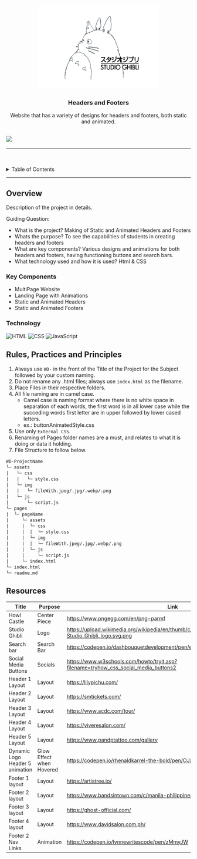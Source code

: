 <a name="readme-top">

<br/>

<br />
<div align="center">
  <a href="https://github.com/Eysee3/">
  <!-- TODO: If you want to add logo or banner you can add it here -->
    <img src="./assets/img/Studio_Ghibli_logo.svg.png" alt="Howl Castle" width="330" height="230">
  </a>
<!-- TODO: Change Title to the name of the title of your Project -->
  <h3 align="center">Headers and Footers</h3>
</div>
<!-- TODO: Make a short description -->
<div align="center">
  Website that has a variety of designs for headers and footers, both static and animated.
</div>

<br />

<!-- TODO: Change the zyx-0314 into your github username  -->
<!-- TODO: Change the WD-Template-Project into the same name of your folder -->
![](https://visit-counter.vercel.app/counter.png?page=zyx-0314/WD-Template-Project)

---

<br />
<br />

<!-- TODO: If you want to add more layers for your readme -->
<details>
  <summary>Table of Contents</summary>
  <ol>
    <li>
      <a href="#overview">Overview</a>
      <ol>
        <li>
          <a href="#key-components">Key Components</a>
        </li>
        <li>
          <a href="#technology">Technology</a>
        </li>
      </ol>
    </li>
    <li>
      <a href="#rule,-practices-and-principles">Rules, Practices and Principles</a>
    </li>
    <li>
      <a href="#resources">Resources</a>
    </li>
  </ol>
</details>

---

## Overview

<!-- TODO: To be changed -->
<!-- The following are just sample -->
Description of the project in details.

Guiding Question:
- What is the project? Making of Static and Animated Headers and Footers
- Whats the purpose? To see the capabilities of students in  creating headers and footers
- What are key components? Various designs and animations for both headers and footers, having functioning buttons and search bars.
- What technology used and how it is used? Html & CSS


### Key Components
<!-- TODO: List of Key Components -->
<!-- The following are just sample -->
- MultiPage Website
- Landing Page with Animations
- Static and Animated Headers
- Static and Animated Footers

### Technology
<!-- TODO: List of Technology Used -->
![HTML](https://img.shields.io/badge/HTML-E34F26?style=for-the-badge&logo=html5&logoColor=white)
![CSS](https://img.shields.io/badge/CSS-1572B6?style=for-the-badge&logo=css3&logoColor=white)
![JavaScript](https://img.shields.io/badge/JavaScript-F7DF1E?style=for-the-badge&logo=javascript&logoColor=white)

## Rules, Practices and Principles
1. Always use `WD-` in the front of the Title of the Project for the Subject followed by your custom naming.
2. Do not rename any .html files; always use `index.html` as the filename.
3. Place Files in their respective folders.
4. All file naming are in camel case.
   - Camel case is naming format where there is no white space in separation of each words, the first word is in all lower case while the succeding words first letter are in upper followed by lower cased letters.
   - ex.: buttonAnimatedStyle.css
5. Use only `External CSS`.
6. Renaming of Pages folder names are a must, and relates to what it is doing or data it holding.
7. File Structure to follow below.

```
WD-ProjectName
└─ assets
|   └─ css
|   |   └─ style.css
|   └─ img
|   |   └─ fileWith.jpeg/.jpg/.webp/.png
|   └─ js
|       └─ script.js
└─ pages
|  └─ pageName
|     └─ assets
|     |  └─ css
|     |  |  └─ style.css
|     |  └─ img
|     |  |  └─ fileWith.jpeg/.jpg/.webp/.png
|     |  └─ js
|     |     └─ script.js
|     └─ index.html
└─ index.html
└─ readme.md
```

## Resources

<!-- TODO: Add References -->
| Title | Purpose | Link |
|-|-|-|
| Howl Castle | Center Piece | https://www.pngegg.com/en/png-parmf |
| Studio Ghibli | Logo | https://upload.wikimedia.org/wikipedia/en/thumb/c/ca/Studio_Ghibli_logo.svg/1200px-Studio_Ghibli_logo.svg.png|
| Search bar| Search Bar | https://codepen.io/dashbouquetdevelopment/pen/eGxQRO|
|Social Media Buttons|Socials|https://www.w3schools.com/howto/tryit.asp?filename=tryhow_css_social_media_buttons2|
| Header 1 Layout | Layout | https://lilypichu.com/|
| Header 2 Layout | Layout | https://smtickets.com/|
| Header 3 Layout | Layout | https://www.acdc.com/tour/|
|Header 4 Layout|Layout|https://viveresalon.com/|
|Header 5 Layout|Layout|https://www.pandptattoo.com/gallery|
|Dynamic Logo Header 5 animation| Glow Effect when Hovered| https://codepen.io/rhenaldkarrel-the-bold/pen/OJxabbB|
|Footer 1 layout| Layout| https://artistree.io/ |
|Footer 2 layout| Layout| https://www.bandsintown.com/c/manila-philippines |
|Footer 3 layout| Layout| https://ghost-official.com/ |
|Footer 4 layout| Layout| https://www.davidsalon.com.ph/ |
|Footer 2 Nav Links | Animation| https://codepen.io/lynnewritescode/pen/zMmyJW|
